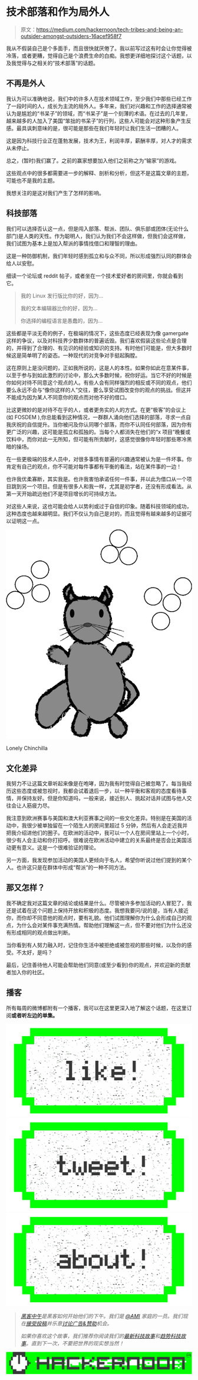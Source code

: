 # 技术部落和作为局外人

> 原文：<https://medium.com/hackernoon/tech-tribes-and-being-an-outsider-amongst-outsiders-16acef958f7>

我从不假装自己是个多面手，而且很快就厌倦了。我以前写过这有时会让你觉得被冷落，或者更糟，觉得自己是个浪费生命的白痴。我想更详细地探讨这个话题，以及我觉得与之相关的“技术部落”的话题。

## 不再是外人

我认为可以准确地说，我们中的许多人在技术领域工作，至少我们中那些已经工作了一段时间的人，成长为主流的局外人。多年来，我们对兴趣和工作的选择通常被认为是尴尬的“书呆子”的领域，而“书呆子”是一个刻薄的术语。在过去的几年里，越来越多的人加入了美国“笨拙的书呆子”的行列，这些人可能会对这种形象产生反感。最具讽刺意味的是，很可能是那些在我们年轻时让我们生活一团糟的人。

这是因为科技行业正在蓬勃发展，技术为王，利润丰厚，薪酬丰厚，对人才的需求从未停止。

总之，(暂时)我们赢了。之前的赢家想要加入他们之前称之为“输家”的游戏。

这些观点中的很多都需要进一步的解释、剖析和分析，但这不是这篇文章的主题，可能也不是我的主题。

我想关注的是这对我们产生了怎样的影响。

## 科技部落

我们可以选择否认这一点，但是闯入部落、帮派、团队、俱乐部或团体(无论什么部门)是人类的天性。作为聪明人，我们认为我们不会这样做，但我们会这样做，我们试图为基本上是加入帮派的事情找借口和理智的理由。

这是一种防御机制，我们年轻时感到孤立和与众不同，所以形成强烈认同的群体会给人以安慰。

细读一个论坛或 reddit 帖子，或者坐在一个技术爱好者的房间里，你就会看到它。

> 我的 Linux 发行版比你的好，因为…
> 
> 我的文本编辑器比你的好，因为…
> 
> 你选择的编程语言是愚蠢的，因为…

这些都是平淡无奇的例子，在极端的情况下，这些态度已经表现为像 gamergate 这样的争议，以及对科技界少数群体的普遍诋毁。我们喜欢假装这些论点是合理的，并得到了合理的、有见识的经验或知识的支持。有时他们可能是，但大多数时候这是简单明了的姿态。一种现代的对竞争对手挺起胸膛。

这在原则上是没问题的，正如我所说的，这是人的本性。如果你如此在意某件事，以至于参与到如此激烈的讨论中，那么大多数时候，祝你好运。当它不好的时候是你如何对待不同意这个观点的人。有些人会有同样强烈的相反或不同的观点，他们要么永远不会与“像你这样的人”交往，要么享受试图改变你的观点的挑战。但这并不能成为因为某人不同意你的观点而对他不好的借口。

比这更微妙的是对待不在乎的人，或者更务实的人的方式。在更“极客”的会议上(如 FOSDEM ),你总能看到这种情况，一群群人涌向他们选择的部落，寻求一点自我庆祝的自信提升。当你被问及你认同哪个部落，而你不认同任何部落，因为你有更广泛的兴趣，这可能是孤立和孤独的。当每个人都消失在他们的“x 项目”晚餐或饮料中，而你对此一无所知，但可能有所贡献时，这感觉很像你年轻时那些寒冷黑暗的操场。

在一些更极端的技术人员中，对很多事情有普遍的兴趣通常被认为是一件坏事。你肯定有自己的观点，你不可能对每件事都有平衡的看法，站在某件事的一边！

也许我优柔寡断，其实我是。也许我害怕承诺任何一件事，并以此为借口从一个项目跳到另一个项目。但是有很多人和我一样，尤其是初学者，还没有形成看法。从第一天开始疏远他们不是项目增长的可持续方法。

对这些人来说，这也可能会给人以势利或过于自信的印象。随着科技领域的成功，这种态度也越来越明显。我们不仅认为自己是对的，而且觉得有越来越多的证据可以证明这一点。

![](img/83453953334c6f1d40a62bf6f95c16db.png)

Lonely Chinchilla

## 文化差异

我努力不让这篇文章听起来像是在咆哮，因为我有时觉得自己被忽略了。每当我经历这些态度或被忽视时，我都会试着退后一步，以一种平衡和客观的态度看待事情，并保持友好。但是你知道吗，一般来说，接近别人、挑起对话并试图与他人交往会让人筋疲力尽。

我注意到欧洲赛事与美国和澳大利亚赛事之间的一些文化差异。特别是在美国的活动中，我很少被单独留在一个陌生人的房间里超过 5 分钟，然后有人会走近我并把我介绍进他们的圈子。在欧洲的活动中，我可以一个人在房间里站上一个小时，很少有人会主动和你打招呼。很难说在欧洲活动中建立的关系最终是否会比美国活动更有意义。这是一个很难验证的理论。

另一方面，我发现参加活动的美国人更倾向于名人，希望你听说过他们提到的某个人。也许这只是在群体中形成“帮派”的一种不同方法。

## 那又怎样？

我不确定我对这篇文章的结论或结果是什么。尽管被许多参加活动的人冒犯了，我还是试着在这个问题上保持开放和积极的态度。我想我要问/说的是，当有人接近你，而你却不同意他的观点时，要有礼貌。他们试图理解你为什么会形成自己的观点，为什么会对某件事充满热情。帮助他们理解这一点，但不要对他们为什么还没有形成相同的观点做出判断。

当你看到有人努力融入时，记住你生活中被拒绝或被忽视的那些时候，以及你的感受。不太好，是吗？

最后，记住善待他人可能会帮助他们同意(或至少看到)你的观点，并欢迎新的贡献者加入你的社区。

## 播客

所有每周的微博都附有一个播客，我可以在这里更深入地了解这个话题，在这里订阅[](http://feeds.soundcloud.com/users/soundcloud:users:128163767/sounds.rss)**或者听左边的单集。**

*[![](img/50ef4044ecd4e250b5d50f368b775d38.png)](http://bit.ly/HackernoonFB)**[![](img/979d9a46439d5aebbdcdca574e21dc81.png)](https://goo.gl/k7XYbx)**[![](img/2930ba6bd2c12218fdbbf7e02c8746ff.png)](https://goo.gl/4ofytp)*

> *[黑客中午](http://bit.ly/Hackernoon)是黑客如何开始他们的下午。我们是 [@AMI](http://bit.ly/atAMIatAMI) 家庭的一员。我们现在[接受投稿](http://bit.ly/hackernoonsubmission)并乐意[讨论广告&赞助](mailto:partners@amipublications.com)机会。*
> 
> *如果你喜欢这个故事，我们推荐你阅读我们的[最新科技故事](http://bit.ly/hackernoonlatestt)和[趋势科技故事](https://hackernoon.com/trending)。直到下一次，不要把世界的现实想当然！*

*[![](img/be0ca55ba73a573dce11effb2ee80d56.png)](https://goo.gl/Ahtev1)*